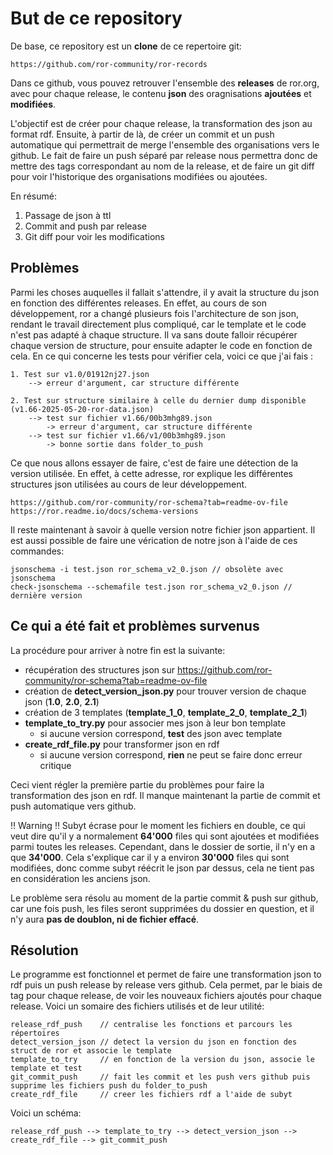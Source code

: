 # But de ce repository

De base, ce repository est un **clone** de ce repertoire git:

```
https://github.com/ror-community/ror-records
```

Dans ce github, vous pouvez retrouver l'ensemble des **releases** de ror.org, avec pour chaque release, le contenu **json** des oragnisations **ajoutées** et **modifiées**. 

L'objectif est de créer pour chaque release, la transformation des json au format rdf. Ensuite, à partir de là, de créer un commit et un push automatique qui permettrait de merge l'ensemble des organisations vers le github. Le fait de faire un push séparé par release nous permettra donc de mettre des tags correspondant au nom de la release, et de faire un git diff pour voir l'historique des organisations modifiées ou ajoutées.

En résumé:

1. Passage de json à ttl
2. Commit and push par release
3. Git diff pour voir les modifications

## Problèmes

Parmi les choses auquelles il fallait s'attendre, il y avait la structure du json en fonction des différentes releases. En effet, au cours de son développement, ror a changé plusieurs fois l'architecture de son json, rendant le travail directement plus compliqué, car le template et le code n'est pas adapté à chaque structure. Il va sans doute falloir récupérer chaque version de structure, pour ensuite adapter le code en fonction de cela. En ce qui concerne les tests pour vérifier cela, voici ce que j'ai fais : 

```
1. Test sur v1.0/01912nj27.json
    --> erreur d'argument, car structure différente

2. Test sur structure similaire à celle du dernier dump disponible (v1.66-2025-05-20-ror-data.json)
    --> test sur fichier v1.66/00b3mhg89.json
        -> erreur d'argument, car structure différente
    --> test sur fichier v1.66/v1/00b3mhg89.json
        -> bonne sortie dans folder_to_push
```

Ce que nous allons essayer de faire, c'est de faire une détection de la version utilisée. En effet, à cette adresse, ror explique les différentes structures json utilisées au cours de leur développement.

```
https://github.com/ror-community/ror-schema?tab=readme-ov-file
https://ror.readme.io/docs/schema-versions
```

Il reste maintenant à savoir à quelle version notre fichier json appartient. Il est aussi possible de faire une vérication de notre json à l'aide de ces commandes:

```
jsonschema -i test.json ror_schema_v2_0.json // obsolète avec jsonschema
check-jsonschema --schemafile test.json ror_schema_v2_0.json // dernière version
```

## Ce qui a été fait et problèmes survenus

La procédure pour arriver à notre fin est la suivante:

- récupération des structures json sur https://github.com/ror-community/ror-schema?tab=readme-ov-file
- création de **detect_version_json.py** pour trouver version de chaque json (**1.0**, **2.0**, **2.1**)
- création de 3 templates (**template_1_0**, **template_2_0**, **template_2_1**)
- **template_to_try.py** pour associer mes json à leur bon template
    - si aucune version correspond, **test** des json avec template
- **create_rdf_file.py** pour transformer json en rdf
    - si aucune version correspond, **rien** ne peut se faire donc erreur critique

Ceci vient régler la première partie du problèmes pour faire la transformation des json en rdf. Il manque maintenant la partie de commit et push automatique vers github.

‼️ Warning ‼️ Subyt écrase pour le moment les fichiers en double, ce qui veut dire qu'il y a normalement **64'000** files qui sont ajoutées et modifiées parmi toutes les releases. Cependant, dans le dossier de sortie, il n'y en a que **34'000**. Cela s'explique car il y a environ **30'000** files qui sont modifiées, donc comme subyt réécrit le json par dessus, cela ne tient pas en considération les anciens json.

Le problème sera résolu au moment de la partie commit & push sur github, car une fois push, les files seront supprimées du dossier en question, et il n'y aura **pas de doublon, ni de fichier effacé**.

## Résolution

Le programme est fonctionnel et permet de faire une transformation json to rdf puis un push release by release vers github. Cela permet, par le biais de tag pour chaque release, de voir les nouveaux fichiers ajoutés pour chaque release. Voici un somaire des fichiers utilisés et de leur utilité:

```
release_rdf_push    // centralise les fonctions et parcours les répertoires
detect_version_json // detect la version du json en fonction des struct de ror et associe le template
template_to_try     // en fonction de la version du json, associe le template et test
git_commit_push     // fait les commit et les push vers github puis supprime les fichiers push du folder_to_push
create_rdf_file     // creer les fichiers rdf a l'aide de subyt
```

Voici un schéma:

```
release_rdf_push --> template_to_try --> detect_version_json --> create_rdf_file --> git_commit_push
```
